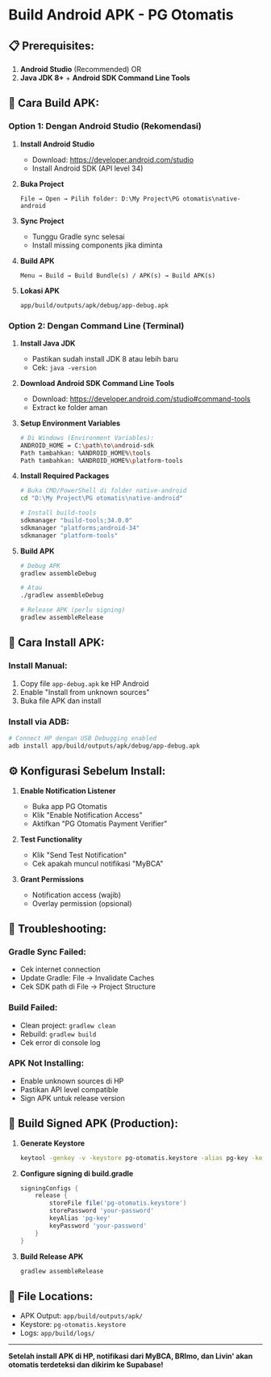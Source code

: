 # Build Android APK - PG Otomatis

## 📋 Prerequisites:
1. **Android Studio** (Recommended) OR
2. **Java JDK 8+** + **Android SDK Command Line Tools**

## 🚀 Cara Build APK:

### Option 1: Dengan Android Studio (Rekomendasi)

1. **Install Android Studio**
   - Download: https://developer.android.com/studio
   - Install Android SDK (API level 34)

2. **Buka Project**
   ```
   File → Open → Pilih folder: D:\My Project\PG otomatis\native-android
   ```

3. **Sync Project**
   - Tunggu Gradle sync selesai
   - Install missing components jika diminta

4. **Build APK**
   ```
   Menu → Build → Build Bundle(s) / APK(s) → Build APK(s)
   ```

5. **Lokasi APK**
   ```
   app/build/outputs/apk/debug/app-debug.apk
   ```

### Option 2: Dengan Command Line (Terminal)

1. **Install Java JDK**
   - Pastikan sudah install JDK 8 atau lebih baru
   - Cek: `java -version`

2. **Download Android SDK Command Line Tools**
   - Download: https://developer.android.com/studio#command-tools
   - Extract ke folder aman

3. **Setup Environment Variables**
   ```bash
   # Di Windows (Environment Variables):
   ANDROID_HOME = C:\path\to\android-sdk
   Path tambahkan: %ANDROID_HOME%\tools
   Path tambahkan: %ANDROID_HOME%\platform-tools
   ```

4. **Install Required Packages**
   ```bash
   # Buka CMD/PowerShell di folder native-android
   cd "D:\My Project\PG otomatis\native-android"

   # Install build-tools
   sdkmanager "build-tools;34.0.0"
   sdkmanager "platforms;android-34"
   sdkmanager "platform-tools"
   ```

5. **Build APK**
   ```bash
   # Debug APK
   gradlew assembleDebug

   # Atau
   ./gradlew assembleDebug

   # Release APK (perlu signing)
   gradlew assembleRelease
   ```

## 📱 Cara Install APK:

### Install Manual:
1. Copy file `app-debug.apk` ke HP Android
2. Enable "Install from unknown sources"
3. Buka file APK dan install

### Install via ADB:
```bash
# Connect HP dengan USB Debugging enabled
adb install app/build/outputs/apk/debug/app-debug.apk
```

## ⚙️ Konfigurasi Sebelum Install:

1. **Enable Notification Listener**
   - Buka app PG Otomatis
   - Klik "Enable Notification Access"
   - Aktifkan "PG Otomatis Payment Verifier"

2. **Test Functionality**
   - Klik "Send Test Notification"
   - Cek apakah muncul notifikasi "MyBCA"

3. **Grant Permissions**
   - Notification access (wajib)
   - Overlay permission (opsional)

## 🐛 Troubleshooting:

### Gradle Sync Failed:
- Cek internet connection
- Update Gradle: File → Invalidate Caches
- Cek SDK path di File → Project Structure

### Build Failed:
- Clean project: `gradlew clean`
- Rebuild: `gradlew build`
- Cek error di console log

### APK Not Installing:
- Enable unknown sources di HP
- Pastikan API level compatible
- Sign APK untuk release version

## 📄 Build Signed APK (Production):

1. **Generate Keystore**
   ```bash
   keytool -genkey -v -keystore pg-otomatis.keystore -alias pg-key -keyalg RSA -keysize 2048 -validity 10000
   ```

2. **Configure signing di build.gradle**
   ```gradle
   signingConfigs {
       release {
           storeFile file('pg-otomatis.keystore')
           storePassword 'your-password'
           keyAlias 'pg-key'
           keyPassword 'your-password'
       }
   }
   ```

3. **Build Release APK**
   ```bash
   gradlew assembleRelease
   ```

## 📂 File Locations:
- APK Output: `app/build/outputs/apk/`
- Keystore: `pg-otomatis.keystore`
- Logs: `app/build/logs/`

---
**Setelah install APK di HP, notifikasi dari MyBCA, BRImo, dan Livin' akan otomatis terdeteksi dan dikirim ke Supabase!**